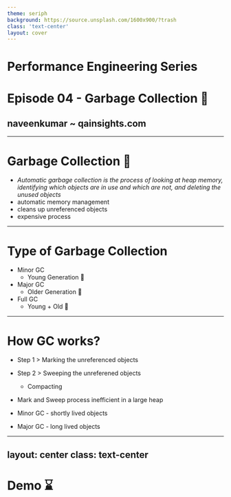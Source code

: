 ```yaml
---
theme: seriph
background: https://source.unsplash.com/1600x900/?trash
class: 'text-center'
layout: cover
---
```


# Performance Engineering Series
# Episode 04 - Garbage Collection 🚮

## naveenkumar ~ qainsights.com

---

# Garbage Collection 🚮

- *Automatic garbage collection is the process of looking at heap memory, identifying which objects are in use and which are not, and deleting the unused objects*
- automatic memory management
- cleans up unreferenced objects
- expensive process

--- 

# Type of Garbage Collection

- Minor GC
    - Young Generation 🐤
- Major GC
    - Older Generation 🐓
- Full GC
    - Young + Old 💯

---

# How GC works?

- Step 1 > Marking the unreferenced objects
- Step 2 > Sweeping the unreferened objects
    - Compacting

- Mark and Sweep process inefficient in a large heap

- Minor GC - shortly lived objects
- Major GC - long lived objects

---
layout: center
class: text-center
---

# Demo ⌛

